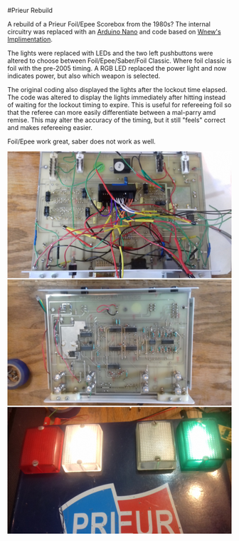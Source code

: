 #Prieur Rebuild

A rebuild of a Prieur Foil/Epee Scorebox from the 1980s? The internal circuitry was replaced with an [Arduino Nano](https://github.com/BenKohn2004/allweaponbox_Prieur_Rebuild/blob/main/Schematic_Prieur_Sports_MP90_Arduino_Rebuild.pdf) and code based on [Wnew's Implimentation](https://github.com/wnew/fencing_scoring_box).

The lights were replaced with LEDs and the two left pushbuttons were altered to choose between Foil/Epee/Saber/Foil Classic. Where foil classic is foil with the pre-2005 timing. A RGB LED replaced the power light and now indicates power, but also which weapon is selected.

The original coding also displayed the lights after the lockout time elapsed. The code was altered to display the lights immediately after hitting instead of waiting for the lockout timing to expire. This is useful for refereeing foil so that the referee can more easily differentiate between a mal-parry amd remise. This may alter the accuracy of the timing, but it still "feels" correct and makes refereeing easier.

Foil/Epee work great, saber does not work as well.

<img src="Prieur Bottom of Circuit Board.jpg">

<img src="Prieur Top of Circuit Board.jpg">

<img src="Prieur Scoring Box.jpg">
